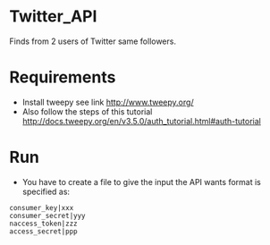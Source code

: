 # Twitter_API
Finds from 2 users of Twitter same followers.

# Requirements
* Install tweepy see link http://www.tweepy.org/
* Also follow the steps of this tutorial http://docs.tweepy.org/en/v3.5.0/auth_tutorial.html#auth-tutorial

# Run
* You have to create a file to give the input the API wants format is specified as:
```
consumer_key|xxx
consumer_secret|yyy
naccess_token|zzz
access_secret|ppp
```
